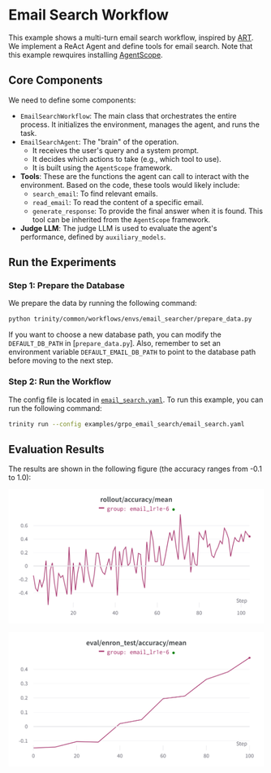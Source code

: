 # Email Search Workflow


This example shows a multi-turn email search workflow, inspired by [ART](https://openpipe.ai/blog/art-e-mail-agent?refresh=1756431423904). We implement a ReAct Agent and define tools for email search. Note that this example rewquires installing [AgentScope](https://github.com/agentscope-ai/agentscope).

## Core Components

We need to define some components:

-   `EmailSearchWorkflow`: The main class that orchestrates the entire process. It initializes the environment, manages the agent, and runs the task.
-   `EmailSearchAgent`: The "brain" of the operation.
    *   It receives the user's query and a system prompt.
    *   It decides which actions to take (e.g., which tool to use).
    *   It is built using the `AgentScope` framework.
-   **Tools**: These are the functions the agent can call to interact with the environment. Based on the code, these tools would likely include:
    *   `search_email`: To find relevant emails.
    *   `read_email`: To read the content of a specific email.
    *   `generate_response`: To provide the final answer when it is found. This tool can be inherited from the `AgentScope` framework.
-   **Judge LLM**: The judge LLM is used to evaluate the agent's performance, defined by `auxiliary_models`.


## Run the Experiments

### Step 1: Prepare the Database

We prepare the data by running the following command:

```bash
python trinity/common/workflows/envs/email_searcher/prepare_data.py
```

If you want to choose a new database path, you can modify the `DEFAULT_DB_PATH` in [`prepare_data.py`]. Also, remember to set an environment variable `DEFAULT_EMAIL_DB_PATH` to point to the database path before moving to the next step.


### Step 2: Run the Workflow

The config file is located in [`email_search.yaml`](https://github.com/modelscope/Trinity-RFT/tree/main/examples/grpo_email_search/email_search.yaml).
To run this example, you can run the following command:

```bash
trinity run --config examples/grpo_email_search/email_search.yaml
```


## Evaluation Results

The results are shown in the following figure (the accuracy ranges from -0.1 to 1.0):

![](../../assets/email_rollout_accuracy.png)


![](../../assets/email_eval_accuracy.png)
